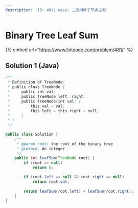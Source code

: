 ```yaml
---
description: 'ID: 481; easy; 二叉树叶子节点之和'
---
```


# Binary Tree Leaf Sum

{% embed url="https://www.lintcode.com/problem/481/" %}

## Solution 1 \(Java\)

```java
/**
 * Definition of TreeNode:
 * public class TreeNode {
 *     public int val;
 *     public TreeNode left, right;
 *     public TreeNode(int val) {
 *         this.val = val;
 *         this.left = this.right = null;
 *     }
 * }
 */

public class Solution {
    /**
     * @param root: the root of the binary tree
     * @return: An integer
     */
    public int leafSum(TreeNode root) {
        if (root == null) 
            return 0;

        if (root.left == null && root.right == null)
            return root.val;
            
        return leafSum(root.left) + leafSum(root.right);    
    }
}
```

